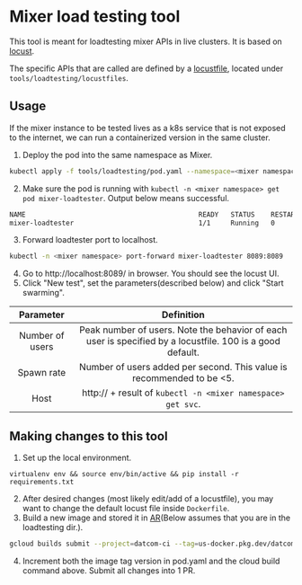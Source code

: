 # Mixer load testing tool

This tool is meant for loadtesting mixer APIs in live clusters. It is based on [locust](https://docs.locust.io/en/stable/).

The specific APIs that are called are defined by a [locustfile](https://docs.locust.io/en/stable/writing-a-locustfile.html), located under `tools/loadtesting/locustfiles`. 

## Usage

If the mixer instance to be tested lives as a k8s service that is not exposed to the internet, we can run a containerized version in the same cluster.

1.  Deploy the pod into the same namespace as Mixer.

```sh
kubectl apply -f tools/loadtesting/pod.yaml --namespace=<mixer namespace>
```

2.  Make sure the pod is running with `kubectl -n <mixer namespace> get pod mixer-loadtester`. Output below means successful.

```sh
NAME                                           READY   STATUS    RESTARTS      AGE
mixer-loadtester                               1/1     Running   0             0m
```

3.  Forward loadtester port to localhost.

```sh
kubectl -n <mixer namespace> port-forward mixer-loadtester 8089:8089
```

4.  Go to http://localhost:8089/ in browser. You should see the locust UI.
5.  Click "New test", set the parameters(described below) and click "Start swarming".

| Parameter | Definition |
| :---: | :---: | 
| Number of users  | Peak number of users. Note the behavior of each user is specified by a locustfile. 100 is a good default. |
| Spawn rate  | Number of users added per second. This value is recommended to be <5. |
| Host  | http:// + result of `kubectl -n <mixer namespace> get svc`. | 

## Making changes to this tool

1.  Set up the local environment.

`virtualenv env && source env/bin/active && pip install -r requirements.txt`

2.  After desired changes (most likely edit/add of a locustfile), you may want to change the default locust file inside `Dockerfile`.
3.  Build a new image and stored it in [AR](https://cloud.google.com/artifact-registry/docs)(Below assumes that you are in the loadtesting dir.).

```sh
gcloud builds submit --project=datcom-ci --tag=us-docker.pkg.dev/datcom-ci/mixer/loadtester:v2
```
4.  Increment both the image tag version in pod.yaml and the cloud build command above. Submit all changes into 1 PR.